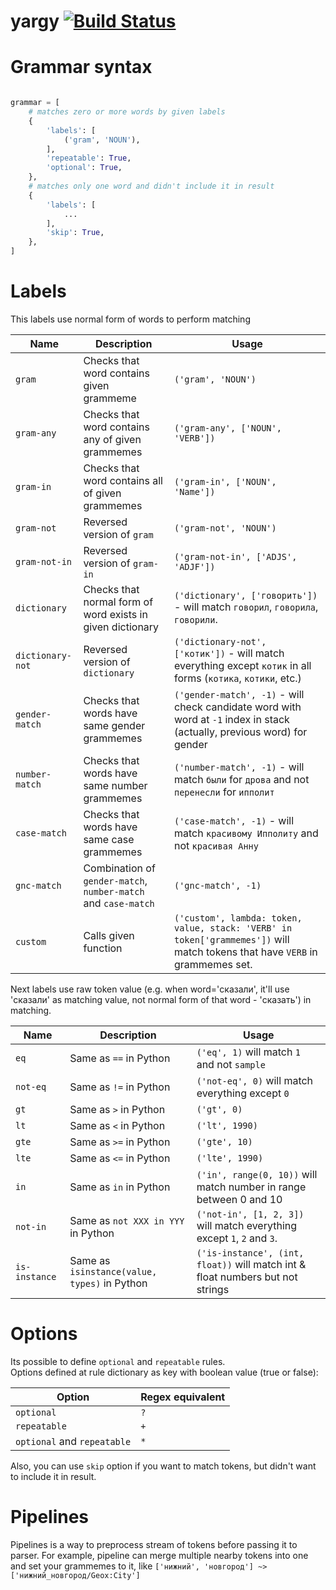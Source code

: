 # yargy [![Build Status](https://travis-ci.org/bureaucratic-labs/yargy.svg?branch=master)](https://travis-ci.org/bureaucratic-labs/yargy)

# Grammar syntax

```python

grammar = [
	# matches zero or more words by given labels
	{
		'labels': [
			('gram', 'NOUN'),
		],
		'repeatable': True,
		'optional': True,
	},
	# matches only one word and didn't include it in result
	{
		'labels': [
			...
		],
		'skip': True,
	},
]

```


# Labels

This labels use normal form of words to perform matching

| Name | Description | Usage |
| ---- | ----------- | ----- |
| `gram` | Checks that word contains given grammeme | `('gram', 'NOUN')` |
| `gram-any` | Checks that word contains any of given grammemes | `('gram-any', ['NOUN', 'VERB'])` |
| `gram-in` | Checks that word contains all of given grammemes | `('gram-in', ['NOUN', 'Name'])` |
| `gram-not` | Reversed version of `gram` | `('gram-not', 'NOUN')` |
| `gram-not-in` | Reversed version of `gram-in` | `('gram-not-in', ['ADJS', 'ADJF'])` |
| `dictionary` | Checks that normal form of word exists in given dictionary | `('dictionary', ['говорить'])` - will match `говорил`, `говорила`, `говорили`.
| `dictionary-not` | Reversed version of `dictionary` | `('dictionary-not', ['котик'])` - will match everything except `котик` in all forms (`котика`, `котики`, etc.) | 
| `gender-match` | Checks that words have same gender grammemes | `('gender-match', -1)` - will check candidate word with word at `-1` index in stack (actually, previous word) for gender | equality. E.g. when previous_word=`Пьер` it will match `был` and not `была` |
| `number-match` | Checks that words have same number grammemes | `('number-match', -1)` - will match `были` for `дрова` and not `перенесли` for `ипполит` |
| `case-match` | Checks that words have same case grammemes | `('case-match', -1)` - will match `красивому Ипполиту` and not `красивая Анну` |
| `gnc-match` | Combination of `gender-match`, `number-match` and `case-match` | `('gnc-match', -1)` |
| `custom` | Calls given function | `('custom', lambda: token, value, stack: 'VERB' in token['grammemes'])` will match tokens that have `VERB` in grammemes set. |  

Next labels use raw token value (e.g. when word='сказали', it'll use 'сказали' as matching value, not normal form of that word - 'сказать') in matching.  

| Name | Description | Usage |
| ---- | ----------- | ----- |
| `eq` | Same as `==` in Python | `('eq', 1)` will match `1` and not `sample` |
| `not-eq` | Same as `!=` in Python | `('not-eq', 0)` will match everything except `0` |
| `gt` | Same as `>` in Python | `('gt', 0)` |
| `lt` | Same as `<` in Python | `('lt', 1990)` |
| `gte` | Same as `>=` in Python | `('gte', 10)` |
| `lte` | Same as `<=` in Python | `('lte', 1990)` |
| `in` | Same as `in` in Python | `('in', range(0, 10))` will match number in range between 0 and 10 |
| `not-in` | Same as `not XXX in YYY` in Python | `('not-in', [1, 2, 3])` will match everything except `1`, `2` and `3`. | 
| `is-instance` | Same as `isinstance(value, types)` in Python | `('is-instance', (int, float))` will match int & float numbers but not strings | 

# Options

Its possible to define `optional` and `repeatable` rules.  
Options defined at rule dictionary as key with boolean value (true or false):

| Option | Regex equivalent |
| ------ | ---------------- |
| `optional` | `?` |  
| `repeatable` | `+` |  
| `optional` and `repeatable` | `*` |  

Also, you can use `skip` option if you want to match tokens, but didn't want to include it in result.

# Pipelines

Pipelines is a way to preprocess stream of tokens before passing it to parser. For example, pipeline can merge multiple nearby tokens into one and set your grammemes to it, like `['нижний', 'новгород'] ~> ['нижний_новгород/Geox:City']`  
